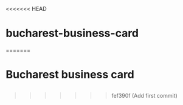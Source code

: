 <<<<<<< HEAD
# bucharest-business-card
=======
# Bucharest business card

##
>>>>>>> fef390f (Add first commit)
